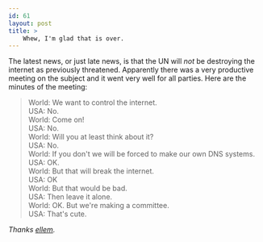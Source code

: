 ```yaml
---
id: 61
layout: post
title: >
    Whew, I'm glad that is over.
---
```


The latest news, or just late news, is that the UN will <i>not</i> be destroying the internet as previously threatened. Apparently there was a very productive meeting on the subject and it went very well for all parties. Here are the minutes of the meeting:

<blockquote>
World: We want to control the internet.<br />
USA: No.<br />
World: Come on!<br />
USA: No.<br />
World: Will you at least think about it?<br />
USA: No.<br />
World: If you don't we will be forced to make our own DNS systems.<br />
USA: OK.<br />
World: But that will break the internet.<br />
USA: OK<br />
World: But that would be bad.<br />
USA: Then leave it alone.<br />
World: OK. But we're making a committee.<br />
USA: That's cute.
</blockquote>

<i>Thanks <a href="http://slashdot.org/comments.pl?sid=168444&cid=14042796">ellem</a>.</i>
